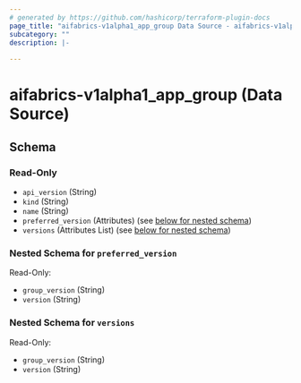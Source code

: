 ```yaml
---
# generated by https://github.com/hashicorp/terraform-plugin-docs
page_title: "aifabrics-v1alpha1_app_group Data Source - aifabrics-v1alpha1"
subcategory: ""
description: |-
  
---
```


# aifabrics-v1alpha1_app_group (Data Source)





<!-- schema generated by tfplugindocs -->
## Schema

### Read-Only

- `api_version` (String)
- `kind` (String)
- `name` (String)
- `preferred_version` (Attributes) (see [below for nested schema](#nestedatt--preferred_version))
- `versions` (Attributes List) (see [below for nested schema](#nestedatt--versions))

<a id="nestedatt--preferred_version"></a>
### Nested Schema for `preferred_version`

Read-Only:

- `group_version` (String)
- `version` (String)


<a id="nestedatt--versions"></a>
### Nested Schema for `versions`

Read-Only:

- `group_version` (String)
- `version` (String)
